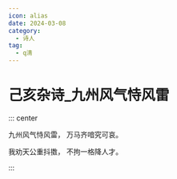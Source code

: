 ```yaml
---
icon: alias
date: 2024-03-08
category:
  - 诗人
tag:
  - q清
---
```


# 己亥杂诗_九州风气恃风雷

<!-- more -->


::: center 

九州风气恃风雷， 万马齐喑究可哀。

我劝天公重抖擞， 不拘一格降人才。

:::